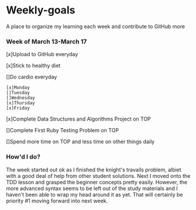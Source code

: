 # Weekly-goals
A place to organize my learning each week and contribute to GitHub more

### Week of March 13-March 17

[x]Upload to GitHub everyday

[x]Stick to healthy diet

[]Do cardio everyday

    [x]Monday
    []Tuesday
    []Wednesday
    [x]Thursday
    [x]Friday

[x]Complete Data Structures and Algorithms Project on TOP

[]Complete First Ruby Testing Problem on TOP

[]Spend more time on TOP and less time on other things daily

### How'd I do?
The week started out ok as I finished the knight's travails problem, albiet with a good deal of help from other student solutions. Next I moved onto the TDD lesson and grasped the beginner concepts pretty easily. However, the more advanced syntax seems to be left out of the study materials and I haven't been able to wrap my head around it as yet. That will certainly be priority #1 moving forward into next week. 